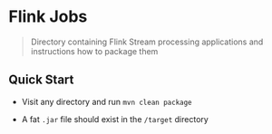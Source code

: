 # Flink Jobs

> Directory containing Flink Stream processing applications and instructions how to package them

## Quick Start

- Visit any directory and run `mvn clean package`

- A fat `.jar` file should exist in the `/target` directory